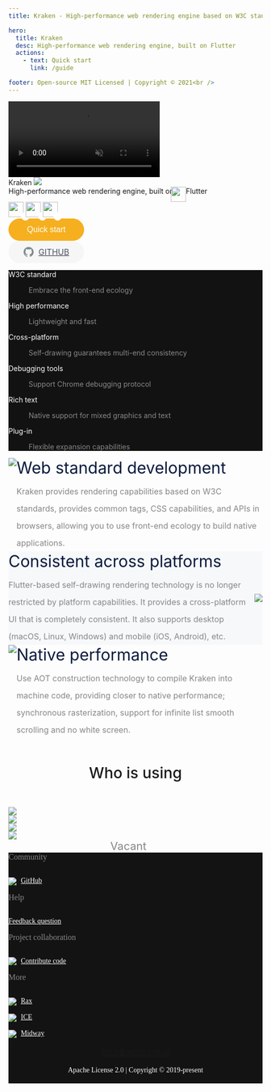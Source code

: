 ```yaml
---
title: Kraken - High-performance web rendering engine based on W3C standards

hero:
  title: Kraken
  desc: High-performance web rendering engine, built on Flutter
  actions:
    - text: Quick start
      link: /guide

footer: Open-source MIT Licensed | Copyright © 2021<br />
---
```


<div class="homepage-root">
  <div>
    <video class="homepage-img" muted autoplay loop="loop" align="center"  >
      <source src="//kraken.oss-cn-hangzhou.aliyuncs.com/videos/header_animation.mp4" type="video/mp4">
    </video>
  </div>
  <div style="max-width: 1180px;position: relative;z-index: 2">
    <div class="homepage-title">
      Kraken 
      <img class="say-kraken" id="sayKraken-img" src="https://gw.alicdn.com/imgextra/i2/O1CN01zo63hr20qhv3lUoOq_!!6000000006901-55-tps-200-200.svg" /><audio src="https://kraken.oss-cn-hangzhou.aliyuncs.com/data/kraken.mp3" style="display:none" id="sayKraken"></audio>
    </div>
    <div class="homepage-subtitle" >
      High-performance web rendering engine, built on <img class="flutter-icon" style="vertical-align: top;width: 30px;margin-left: -10px;" src="https://img.alicdn.com/imgextra/i1/O1CN01OWUwTg1eqmRBC63cj_!!6000000003923-2-tps-411-415.png" />Flutter
    </div>
    <div class="support-frame" >
      <a style="position: relative" href="/guide/development/vue">
        <img src="https://img.alicdn.com/imgextra/i1/O1CN01OPE9Pw1yFUVfLc82O_!!6000000006549-2-tps-325-289.png" width=30 />
        <img src="https://gw.alicdn.com/tfs/TB15rQzexD1gK0jSZFsXXbldVXa-200-200.svg" style="width: 15px;right: -8px;position: absolute;bottom: -4px;border: 1px solid #fff;border-radius: 14px;background-color: #fff;">
      </a>
      <a style="position: relative" href="/guide/development/react">
        <img src="https://img.alicdn.com/imgextra/i1/O1CN01uGx1211Qz71aICRY9_!!6000000002046-2-tps-325-289.png" width=30 />
        <img src="https://gw.alicdn.com/tfs/TB15rQzexD1gK0jSZFsXXbldVXa-200-200.svg" style="width: 15px;right: -8px;position: absolute;bottom: -4px;border: 1px solid #fff;border-radius: 14px;background-color: #fff;">
      </a>
      <a style="position: relative" href="/guide/development/rax">
        <img src="https://img.alicdn.com/imgextra/i3/O1CN01KgGBlg1Y2xfB9wnnJ_!!6000000003002-2-tps-325-289.png" width=30 />
        <img src="https://gw.alicdn.com/tfs/TB15rQzexD1gK0jSZFsXXbldVXa-200-200.svg" style="width: 15px;right: -8px;position: absolute;bottom: -4px;border: 1px solid #fff;border-radius: 14px;background-color: #fff;">
      </a>
    </div>
    <div class="quick-start" >
      <a class="quick-start-btn" href="/guide" >
        <button style="width: 150px;margin-right: 20px;color: #fff;background: #F6AF1F;height: 44px;font-size: 16px;border: 1px solid #F6AF1F;border-radius: 22px;box-sizing: border-box;cursor: pointer;outline: none;" >Quick start</button>
      </a>
      <div class="github-btn" >
        <a rel="noopener" href="https://github.com/openkraken/kraken" >
          <div class="github-btn-content" style="display: flex;justify-content: center;align-items: center;line-height:20px;color:#4d5164;width: 150px;margin-right: 0;height: 44px;font-size: 16px;background-color:#f6f6f6;border-color:rgb(246, 246, 246);border-radius: 22px;box-sizing: border-box;cursor: pointer;outline: none;" >
            <svg style="vertical-align:top; width: 20px;margin-right: 10px" aria-labelledby="simpleicons-github-dark-icon" lang="" role="img" viewBox="0 0 24 24" xmlns="http://www.w3.org/2000/svg"><title id="simpleicons-github-dark-icon" lang="en">GitHub Dark icon</title><path fill="#7F8C8D" d="M12 .297c-6.63 0-12 5.373-12 12 0 5.303 3.438 9.8 8.205 11.385.6.113.82-.258.82-.577 0-.285-.01-1.04-.015-2.04-3.338.724-4.042-1.61-4.042-1.61C4.422 18.07 3.633 17.7 3.633 17.7c-1.087-.744.084-.729.084-.729 1.205.084 1.838 1.236 1.838 1.236 1.07 1.835 2.809 1.305 3.495.998.108-.776.417-1.305.76-1.605-2.665-.3-5.466-1.332-5.466-5.93 0-1.31.465-2.38 1.235-3.22-.135-.303-.54-1.523.105-3.176 0 0 1.005-.322 3.3 1.23.96-.267 1.98-.399 3-.405 1.02.006 2.04.138 3 .405 2.28-1.552 3.285-1.23 3.285-1.23.645 1.653.24 2.873.12 3.176.765.84 1.23 1.91 1.23 3.22 0 4.61-2.805 5.625-5.475 5.92.42.36.81 1.096.81 2.22 0 1.606-.015 2.896-.015 3.286 0 .315.21.69.825.57C20.565 22.092 24 17.592 24 12.297c0-6.627-5.373-12-12-12"></path></svg>
            GITHUB
          </div>
        </a>
      </div>
    </div>
  </div>
</div>

<div style="background-color: #121212">
  <div class="__dumi-default-layout-features"><dl style="background-image: url(&quot;https://img.alicdn.com/imgextra/i1/O1CN012OrzRG1pPioDlcQaW_!!6000000005353-2-tps-56-50.png&quot;);"><dt style="color: #FFF">W3C standard</dt><dd><div class="markdown"><p style="color: #FFF;opacity:.5;">Embrace the front-end ecology</p></div></dd></dl><dl style="background-image: url(&quot;https://img.alicdn.com/imgextra/i3/O1CN01mx2JdY1pW8Lv73Q8h_!!6000000005367-2-tps-55-61.png&quot;);"><dt style="color: #FFF">High performance</dt><dd><div class="markdown"><p style="color: #FFF;opacity:.5;">Lightweight and fast</p></div></dd></dl><dl style="background-image: url(&quot;https://img.alicdn.com/imgextra/i1/O1CN01H91jck262DxHKaNiT_!!6000000007603-2-tps-60-48.png&quot;);"><dt style="color: #FFF">Cross-platform</dt><dd><div class="markdown"><p style="color: #FFF;opacity:.5;">Self-drawing guarantees multi-end consistency</p></div></dd></dl><dl style="background-image: url(&quot;https://img.alicdn.com/imgextra/i1/O1CN01iAlAFw1SBJBEjn328_!!6000000002208-2-tps-56-56.png&quot;);"><dt style="color: #FFF">Debugging tools</dt><dd><div class="markdown"><p style="color: #FFF;opacity:.5;">Support Chrome debugging protocol</p></div></dd></dl><dl style="background-image: url(&quot;https://img.alicdn.com/imgextra/i3/O1CN01VbINwS1v3B0Sh9J1L_!!6000000006116-2-tps-52-52.png&quot;);"><dt style="color: #FFF">Rich text</dt><dd><div class="markdown"><p style="color: #FFF;opacity:.5;">Native support for mixed graphics and text</p></div></dd></dl><dl style="background-image: url(&quot;https://img.alicdn.com/imgextra/i1/O1CN01bL1bUW1oVO5k7Sp9m_!!6000000005230-2-tps-54-55.png&quot;);"><dt style="color: #FFF">Plug-in</dt><dd><div class="markdown"><p style="color: #FFF;opacity:.5;">Flexible expansion capabilities</p></div></dd></dl></div>
</div>

<div>
  <div style="display:flex;flex-direction:row;max-width:1180px;width:100%;margin:0 auto;position:relative">
    <img class="introduction-img" src="https://gw.alicdn.com/tfs/TB1vosisbY1gK0jSZTEXXXDQVXa-1180-920.png" style="display:block;max-width:50%">
    <div class="introduction-infos">
      <div style="color:#0b1b3e;font-size:32px;margin:0 0 10px">Web standard development</div>
      <div style="line-height:34px;font-size:16px;color:#868686">Kraken provides rendering capabilities based on W3C standards, provides common tags, CSS capabilities, and APIs in browsers, allowing you to use front-end ecology to build native applications.</div>
    </div>
  </div>
</div>

<div style="background-color:#f7f8fa">
  <div style="display:flex;flex-direction:row;max-width:1180px;width:100%;margin:0 auto;position:relative;align-items: center;">
    <div class="introduction-infos">
      <div style="color:#0b1b3e;font-size:32px;margin:0 0 10px">Consistent across platforms</div>
      <div style="line-height:34px;font-size:16px;color:#868686">Flutter-based self-drawing rendering technology is no longer restricted by platform capabilities. It provides a cross-platform UI that is completely consistent. It also supports desktop (macOS, Linux, Windows) and mobile (iOS, Android), etc.</div>
    </div>
    <img class="introduction-img" src="https://gw.alicdn.com/tfs/TB1oTMisoY1gK0jSZFCXXcwqXXa-1180-888.png" style="display:block;max-width:50%">
  </div>
</div>

<div>
  <div style="display:flex;flex-direction:row;max-width:1180px;width:100%;margin:0 auto;position:relative">
    <img class="introduction-img" src="https://gw.alicdn.com/tfs/TB1VwpWsq61gK0jSZFlXXXDKFXa-1180-888.png" style="display:block;max-width:50%">
    <div class="introduction-infos">
      <div style="color:#0b1b3e;font-size:32px;margin:0 0 10px">Native performance</div>
      <div style="line-height:34px;font-size:16px;color:#868686">Use AOT construction technology to compile Kraken into machine code, providing closer to native performance; synchronous rasterization, support for infinite list smooth scrolling and no white screen.</div>
    </div>
  </div>
</div>

<div class="sponsors-container">
  <div style="display:flex;flex-direction:row;max-width:1180px;width:100%;margin:0 auto;position:relative">
    <div style="font-size: 1.875rem;font-weight: 500;margin: 50px auto;">Who is using</div>
  </div>
  <div class="sponsors-list" >
      <div class="sponsors">
        <img src="//gw.alicdn.com/tfs/TB11_n_fq67gK0jSZFHXXa9jVXa-1280-533.png_200x200.jpg" />
      </div>
      <div class="sponsors">
        <img src="//img.alicdn.com/imgextra/i1/O1CN01Tn1UyG1KgRB77QBoQ_!!6000000001193-2-tps-993-210.png" />
      </div>
      <div class="sponsors">
        <img src="//gw.alicdn.com/tfs/TB1LW.Xfvb2gK0jSZK9XXaEgFXa-190-27.png" />
      </div>
      <div class="sponsors">
        <img src="//img.alicdn.com/imgextra/i3/O1CN01wwEQZz1xrfuVHbvwZ_!!6000000006497-2-tps-1025-338.png" />
      </div>
      <div class="sponsors">
        <div style="width: 100px;font-size: 22px;margin: 0px auto;color: rgb(134, 134, 134);">Vacant</div>
      </div>
  </div>
</div>

<div class="footer-container" style="padding-bottom: 18px;background-color: #141313;color: #fff;font-size: 14px;font-family: PingFangSC-Regular;">
  <div class="footer-wrapper" >
    <div class="footer-block-content">
      <div style="font-size: 16px;opacity: .5;">Community</div>
      <div style="margin-top: 30px;">
        <ul style="list-style-type: none;padding: 0;margin:0;">
          <li style="width: 200px;margin-bottom: 15px;">
            <img src="//gw.alicdn.com/tfs/TB1H5bLeaL7gK0jSZFBXXXZZpXa-78-78.jpg" style="vertical-align: middle; margin-right: 5px; max-width: 16px; max-height: 16px;">
            <a style="color:#ffffff;" target="_blank" href="//github.com/openkraken/kraken"> GitHub </a>
          </li>
        </ul>
      </div>
    </div>
    <div class="footer-block-content" >
      <div style="font-size: 16px;opacity: .5;">Help</div>
      <div style="margin-top: 30px;">
        <ul style="list-style-type: none;padding: 0;margin:0;">
          <li style="width: 200px;margin-bottom: 15px;">
            <a style="color:#ffffff;" target="_blank" href="//github.com/openkraken/kraken/issues/new?assignees=&labels=bug&template=bug_report.md"> Feedback question </a>
          </li>
        </ul>
      </div>
    </div>
    <div class="footer-block-content">
      <div style="font-size: 16px;opacity: .5;">Project collaboration</div>
        <div style="margin-top: 30px;">
          <ul style="list-style-type: none;padding: 0;margin:0;">
            <li style="width: 200px;margin-bottom: 15px;">
              <img src="//gw.alicdn.com/tfs/TB1H5bLeaL7gK0jSZFBXXXZZpXa-78-78.jpg" style="vertical-align: middle; margin-right: 5px; max-width: 16px; max-height: 16px;">
              <a style="color:#ffffff;" href="/guide/contribute/environment">Contribute code</a>
            </li>
          </ul>
        </div>
      </div>
      <div class="footer-block-content">
        <div style="font-size: 16px;opacity: .5;">More</div>
        <div style="margin-top: 30px;">
          <ul style="list-style-type: none;padding: 0;margin:0;">
            <li style="width: 200px;margin-bottom: 15px;">
              <img src="//gw.alicdn.com/tfs/TB1oBQrXKT2gK0jSZFvXXXnFXXa-152-148.png" style="vertical-align: middle; margin-right: 5px; max-width: 16px; max-height: 16px;">
              <a style="color:#ffffff;" target="_blank" href="//rax.js.org/"> Rax </a>
            </li>
            <li style="width: 200px;margin-bottom: 15px;">
              <img src="//img.alicdn.com/tps/TB1kBU7NpXXXXXLXXXXXXXXXXXX-160-160.png" style="vertical-align: middle; margin-right: 5px; max-width: 16px; max-height: 16px;">
              <a style="color:#ffffff;" target="_blank" href="//ice.work/"> ICE </a>
            </li>
            <li style="width: 200px;margin-bottom: 15px;">
              <img src="//img.alicdn.com/tfs/TB1k4.laW6qK1RjSZFmXXX0PFXa-237-237.png" style="vertical-align: middle; margin-right: 5px; max-width: 16px; max-height: 16px;">
              <a style="color:#ffffff;" target="_blank" href="//midwayjs.org/"> Midway </a>
            </li>
          </ul>
        </div>
      </div>
    </div>
    <div style="display:flex;margin-top: 18px" >
      <div style="margin: 0px auto;">
        <a  href="//beian.miit.gov.cn/">浙ICP备09109183号-99</a>
      </div>
    </div>
    <div style="display:flex;margin-top: 18px">
      <div style="margin: 0px auto;">Apache License 2.0 | Copyright © 2019-present</div>
    </div>
  </div>
</div>
